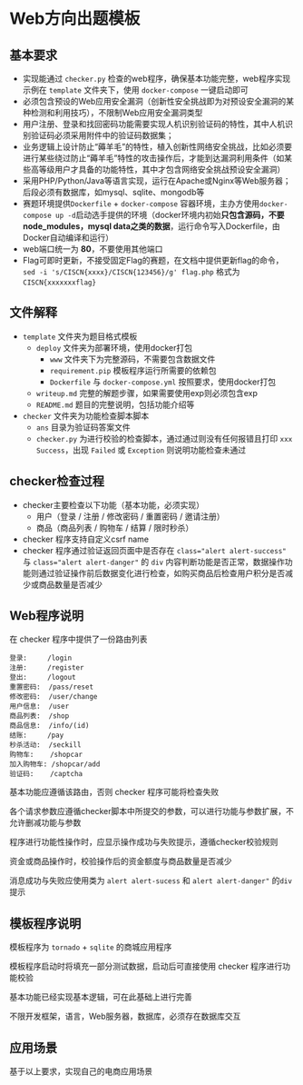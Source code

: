 # Web方向出题模板

## 基本要求

- 实现能通过 `checker.py` 检查的web程序，确保基本功能完整，web程序实现示例在 `template` 文件夹下，使用 `docker-compose` 一键启动即可
- 必须包含预设的Web应用安全漏洞（创新性安全挑战即为对预设安全漏洞的某种检测和利用技巧），不限制Web应用安全漏洞类型
- 用户注册、登录和找回密码功能需要实现人机识别验证码的特性，其中人机识别验证码必须采用附件中的验证码数据集；
- 业务逻辑上设计防止“薅羊毛”的特性，植入创新性网络安全挑战，比如必须要进行某些绕过防止“薅羊毛”特性的攻击操作后，才能到达漏洞利用条件（如某些高等级用户才具备的功能特性，其中才包含网络安全挑战预设安全漏洞）
- 采用PHP/Python/Java等语言实现，运行在Apache或Nginx等Web服务器；后段必须有数据库，如mysql、sqlite、mongodb等
- 赛题环境提供`Dockerfile` + `docker-compose` 容器环境，主办方使用`docker-compose up -d`启动选手提供的环境（docker环境内初始**只包含源码，不要node_modules，mysql data之类的数据**，运行命令写入Dockerfile，由Docker自动编译和运行）
- web端口统一为 **80**，不要使用其他端口
- Flag可即时更新，不接受固定Flag的赛题，在文档中提供更新flag的命令，`sed -i 's/CISCN{xxxx}/CISCN{123456}/g' flag.php` 格式为 `CISCN{xxxxxxxflag}`

## 文件解释

- `template` 文件夹为题目格式模板
  - `deploy` 文件夹为部署环境，使用docker打包
    - `www` 文件夹下为完整源码，不需要包含数据文件
    - `requirement.pip` 模板程序运行所需要的依赖包
    - `Dockerfile` 与 `docker-compose.yml` 按照要求，使用docker打包
  - `writeup.md` 完整的解题步骤，如果需要使用exp则必须包含exp
  - `README.md` 题目的完整说明，包括功能介绍等
- `checker` 文件夹为功能检查脚本脚本
  - `ans` 目录为验证码答案文件
  - `checker.py` 为进行校验的检查脚本，通过通过则没有任何报错且打印 `xxx Success`，出现 `Failed` 或 `Exception` 则说明功能检查未通过

## checker检查过程

- checker主要检查以下功能（基本功能，必须实现）
  - 用户（登录 / 注册 / 修改密码 / 重置密码 / 邀请注册）
  - 商品（商品列表 / 购物车 / 结算 / 限时秒杀）
- checker 程序支持自定义csrf name
- checker 程序通过验证返回页面中是否存在 `class="alert alert-success" `与 `class="alert alert-danger"` 的 `div` 内容判断功能是否正常，数据操作功能则通过验证操作前后数据变化进行检查，如购买商品后检查用户积分是否减少或商品数量是否减少

## Web程序说明

在 checker 程序中提供了一份路由列表

```
登录:		/login
注册: 	/register
登出:     /logout
重置密码:  /pass/reset
修改密码:  /user/change
用户信息:  /user
商品列表:  /shop
商品信息:  /info/(id)
结账:  	/pay
秒杀活动:  /seckill
购物车: 	/shopcar
加入购物车: /shopcar/add
验证码:	/captcha
```

基本功能应遵循该路由，否则 checker 程序可能将检查失败

各个请求参数应遵循checker脚本中所提交的参数，可以进行功能与参数扩展，不允许删减功能与参数

程序进行功能性操作时，应显示操作成功与失败提示，遵循checker校验规则

资金或商品操作时，校验操作后的资金额度与商品数量是否减少

消息成功与失败应使用类为 `alert alert-sucess` 和 `alert alert-danger"` 的`div` 提示



## 模板程序说明

模板程序为 `tornado` + `sqlite` 的商城应用程序

模板程序启动时将填充一部分测试数据，启动后可直接使用 checker 程序进行功能校验

基本功能已经实现基本逻辑，可在此基础上进行完善

不限开发框架，语言，Web服务器，数据库，必须存在数据库交互



## 应用场景

基于以上要求，实现自己的电商应用场景



